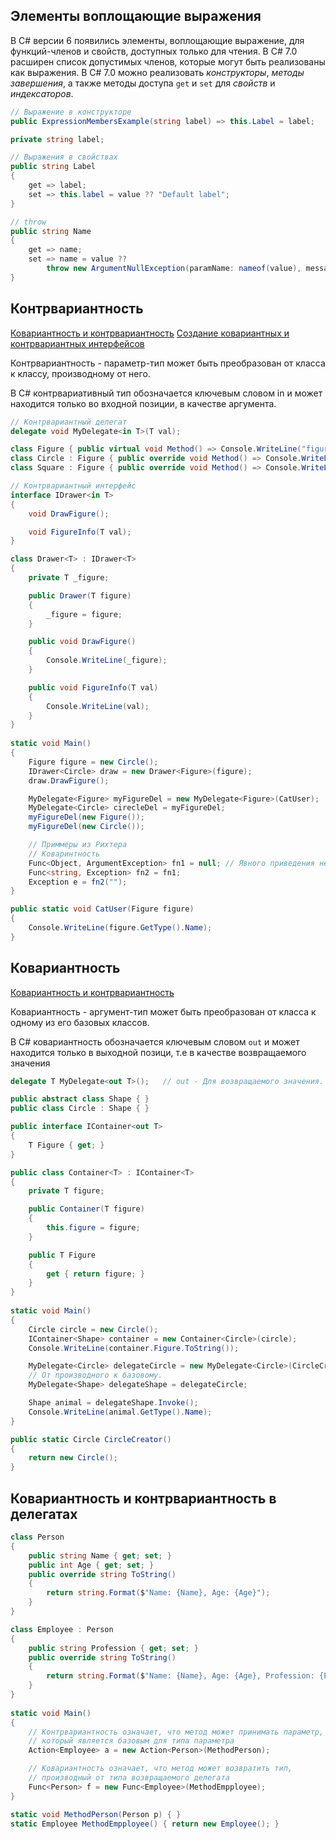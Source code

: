 ## Элементы воплощающие выражения

В C# версии 6 появились элементы, воплощающие выражение, для функций-членов и свойств, доступных только для чтения. В C# 7.0 расширен список допустимых членов, которые могут быть реализованы как выражения. В C# 7.0 можно реализовать _конструкторы_, _методы завершения_, а также методы доступа `get` и `set` для _свойств_ и _индексаторов_.

```c#
// Выражение в конструкторе
public ExpressionMembersExample(string label) => this.Label = label;

private string label;

// Выражения в свойствах
public string Label
{
    get => label;
    set => this.label = value ?? "Default label";
}

// throw
public string Name
{
    get => name;
    set => name = value ??
        throw new ArgumentNullException(paramName: nameof(value), message: "Name cannot be null");
}

```


## Контрвариантность

[Ковариантность и контрвариантность](https://docs.microsoft.com/ru-Ru/dotnet/standard/generics/covariance-and-contravariance)
[Создание ковариантных и контрвариантных интерфейсов](https://docs.microsoft.com/ru-ru/dotnet/csharp/programming-guide/concepts/covariance-contravariance/creating-variant-generic-interfaces)

Контрвариантность - параметр-тип может быть преобразован от класса к классу, производному от него.

В C# контрвариативный тип обозначается ключевым словом in и может находится только во входной позиции, в качестве аргумента.

```c#
// Контрвариантный делегат
delegate void MyDelegate<in T>(T val);

class Figure { public virtual void Method() => Console.WriteLine("figure"); }
class Circle : Figure { public override void Method() => Console.WriteLine("circle"); }
class Square : Figure { public override void Method() => Console.WriteLine("square"); }

// Контрвариантный интерфейс
interface IDrawer<in T>
{
    void DrawFigure();

    void FigureInfo(T val);
}

class Drawer<T> : IDrawer<T>
{
    private T _figure;

    public Drawer(T figure)
    {
        _figure = figure;
    }

    public void DrawFigure()
    {
        Console.WriteLine(_figure);
    }

    public void FigureInfo(T val)
    {
        Console.WriteLine(val);
    }
}
   
static void Main()
{
    Figure figure = new Circle();
    IDrawer<Circle> draw = new Drawer<Figure>(figure);
    draw.DrawFigure();

    MyDelegate<Figure> myFigureDel = new MyDelegate<Figure>(CatUser);
    MyDelegate<Circle> cirecleDel = myFigureDel;
    myFigureDel(new Figure());
    myFigureDel(new Circle());

    // Приммеры из Рихтера
    // Коваринтность
    Func<Object, ArgumentException> fn1 = null; // Явного приведения не требуется
    Func<string, Exception> fn2 = fn1;
    Exception e = fn2(""); 
}

public static void CatUser(Figure figure)
{
    Console.WriteLine(figure.GetType().Name);
}
```

## Ковариантность

[Ковариантность и контрвариантность](https://docs.microsoft.com/ru-Ru/dotnet/standard/generics/covariance-and-contravariance)

Ковариантность - аргумент-тип может быть преобразован от класса к одному из его базовых классов.

В C# ковариантность обозначается  ключевым словом `out` и может находится только в выходной позици, т.е в качестве возвращаемого значения

```c#
delegate T MyDelegate<out T>();   // out - Для возвращаемого значения.

public abstract class Shape { }
public class Circle : Shape { }

public interface IContainer<out T>
{
    T Figure { get; }
}

public class Container<T> : IContainer<T>
{
    private T figure;

    public Container(T figure)
    {
        this.figure = figure;
    }

    public T Figure
    {
        get { return figure; }
    }
}
    
static void Main()
{
    Circle circle = new Circle();
    IContainer<Shape> container = new Container<Circle>(circle);
    Console.WriteLine(container.Figure.ToString());

    MyDelegate<Circle> delegateCircle = new MyDelegate<Circle>(CircleCreator);
    // От производного к базовому.                      
    MyDelegate<Shape> delegateShape = delegateCircle;    

    Shape animal = delegateShape.Invoke();
    Console.WriteLine(animal.GetType().Name);
}

public static Circle CircleCreator()
{
    return new Circle();
}
```


## Ковариантность и контрвариантность в делегатах

```c#
class Person
{
    public string Name { get; set; }
    public int Age { get; set; }
    public override string ToString()
    {
        return string.Format($"Name: {Name}, Age: {Age}");
    }
}

class Employee : Person
{
    public string Profession { get; set; }
    public override string ToString()
    {
        return string.Format($"Name: {Name}, Age: {Age}, Profession: {Profession}");
    }
}
   
static void Main()
{
    // Контрвариантность означает, что метод может принимать параметр,
    // который является базовым для типа параметра
    Action<Employee> a = new Action<Person>(MethodPerson);

    // Ковариантность означает, что метод может возвратить тип,
    // производный от типа возвращаемого делегата
    Func<Person> f = new Func<Employee>(MethodEmpployee);
}

static void MethodPerson(Person p) { }
static Employee MethodEmpployee() { return new Employee(); }
```